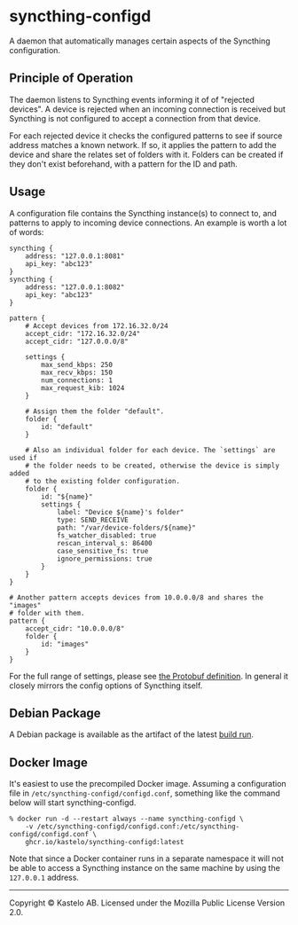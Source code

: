 # syncthing-configd

A daemon that automatically manages certain aspects of the Syncthing
configuration.

## Principle of Operation

The daemon listens to Syncthing events informing it of of "rejected
devices". A device is rejected when an incoming connection is received but
Syncthing is not configured to accept a connection from that device.

For each rejected device it checks the configured patterns to see if source
address matches a known network. If so, it applies the pattern to add the
device and share the relates set of folders with it. Folders can be created
if they don't exist beforehand, with a pattern for the ID and path.

## Usage

A configuration file contains the Syncthing instance(s) to connect to, and
patterns to apply to incoming device connections. An example is worth a lot
of words:

```
syncthing {
    address: "127.0.0.1:8081"
    api_key: "abc123"
}
syncthing {
    address: "127.0.0.1:8082"
    api_key: "abc123"
}

pattern {
    # Accept devices from 172.16.32.0/24
    accept_cidr: "172.16.32.0/24"
    accept_cidr: "127.0.0.0/8"

    settings {
        max_send_kbps: 250
        max_recv_kbps: 150
        num_connections: 1
        max_request_kib: 1024
    }

    # Assign them the folder "default".
    folder {
        id: "default"
    }

    # Also an individual folder for each device. The `settings` are used if
    # the folder needs to be created, otherwise the device is simply added
    # to the existing folder configuration.
    folder {
        id: "${name}"
        settings {
            label: "Device ${name}'s folder"
            type: SEND_RECEIVE
            path: "/var/device-folders/${name}"
            fs_watcher_disabled: true
            rescan_interval_s: 86400
            case_sensitive_fs: true
            ignore_permissions: true
        }
    }
}

# Another pattern accepts devices from 10.0.0.0/8 and shares the "images"
# folder with them.
pattern {
    accept_cidr: "10.0.0.0/8"
    folder {
        id: "images"
    }
}
```

For the full range of settings, please see [the Protobuf
definition](https://github.com/kastelo/syncthing-configd/blob/main/proto/config.proto).
In general it closely mirrors the config options of Syncthing itself.

## Debian Package

A Debian package is available as the artifact of the latest [build
run](https://github.com/kastelo/syncthing-configd/actions/workflows/build.yml).

## Docker Image

It's easiest to use the precompiled Docker image. Assuming a configuration file in
`/etc/syncthing-configd/configd.conf`, something like the command below
will start syncthing-configd.

```
% docker run -d --restart always --name syncthing-configd \
    -v /etc/syncthing-configd/configd.conf:/etc/syncthing-configd/configd.conf \
    ghcr.io/kastelo/syncthing-configd:latest
```

Note that since a Docker container runs in a separate namespace it will not
be able to access a Syncthing instance on the same machine by using the
`127.0.0.1` address.

---

Copyright &copy; Kastelo AB. Licensed under the Mozilla Public License
Version 2.0.